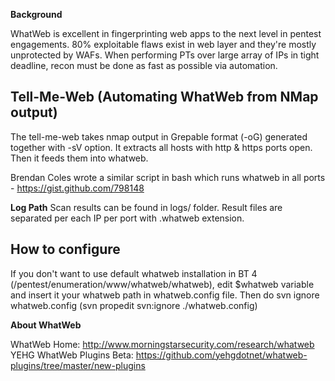 **Background**

WhatWeb is excellent in fingerprinting web apps to the next level in pentest engagements. 80% exploitable flaws exist in web layer and they're mostly unprotected by WAFs. When performing PTs over large array of IPs in tight deadline, recon must be done as fast as possible via automation.


**Tell-Me-Web (Automating WhatWeb from NMap output)**
 ----------------------------------------------------
The tell-me-web takes nmap output in Grepable format (-oG) generated together with -sV option. It extracts all hosts with http & https ports open. Then it feeds them into whatweb. 

Brendan Coles wrote a similar script in bash which runs whatweb in all ports - https://gist.github.com/798148


**Log Path**
Scan results can be found in logs/ folder. Result files are separated per each IP per port with .whatweb extension.


**How to configure**
 ------------------
If you don't want to use default whatweb installation in BT 4 (/pentest/enumeration/www/whatweb/whatweb), edit $whatweb variable and insert it your whatweb path in whatweb.config file. Then do svn ignore whatweb.config (svn propedit svn:ignore ./whatweb.config)


**About WhatWeb**

WhatWeb Home: http://www.morningstarsecurity.com/research/whatweb
YEHG WhatWeb Plugins Beta: https://github.com/yehgdotnet/whatweb-plugins/tree/master/new-plugins
 
